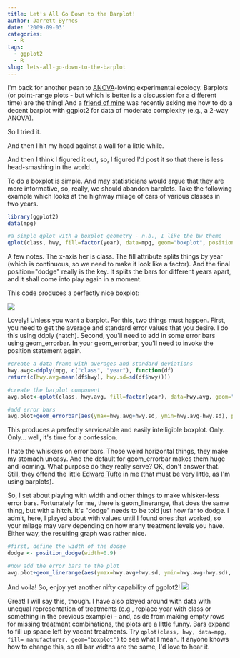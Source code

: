 ```yaml
---
title: Let's All Go Down to the Barplot!
author: Jarrett Byrnes
date: '2009-09-03'
categories:
  - R
tags:
  - ggplot2
  - R
slug: lets-all-go-down-to-the-barplot
---
```


I'm back for another pean to [ANOVA](http://en.wikipedia.org/wiki/Analysis_of_variance)-loving experimental ecology.  Barplots (or point-range plots - but which is better is a discussion for a different time) are the thing!  And a [friend of mine](http://www.marecol.gu.se/Hemsidor/Lars_Gamfeldt/) was recently asking me how to do a decent barplot with ggplot2 for data of moderate complexity (e.g., a 2-way ANOVA).

So I tried it.

And then I hit my head against a wall for a little while.

And then I think I figured it out, so, I figured I'd post it so that there is less head-smashing in the world.

To do a boxplot is simple.  And may statisticians would argue that they are more informative, so, really, we should abandon barplots.  Take the following example which looks at the highway milage of cars of various classes in two years.

```r
library(ggplot2)
data(mpg)

#a simple qplot with a boxplot geometry - n.b., I like the bw theme
qplot(class, hwy, fill=factor(year), data=mpg, geom="boxplot", position="dodge")+theme_bw()
```

A few notes.  The x-axis her is class.  The fill attribute splits things by year (which is continuous, so we need to make it look like a factor).  And the final position="dodge" really is the key.  It splits the bars for different years apart, and it shall come into play again in a moment.

This code produces a perfectly nice boxplot:

![](http://www.imachordata.com/wp-content/uploads/2009/09/boxplot.png)

Lovely!  Unless you want a barplot.  For this, two things must happen.  First, you need to get the average and standard error values that you desire.  I do this using ddply (natch).  Second, you'll need to add in some error bars using geom_errorbar.  In your geom_errorbar, you'll need to invoke the position statement again.

```r
#create a data frame with averages and standard deviations
hwy.avg<-ddply(mpg, c("class", "year"), function(df)
return(c(hwy.avg=mean(df$hwy), hwy.sd=sd(df$hwy))))

#create the barplot component
avg.plot<-qplot(class, hwy.avg, fill=factor(year), data=hwy.avg, geom="bar", position="dodge")

#add error bars
avg.plot+geom_errorbar(aes(ymax=hwy.avg+hwy.sd, ymin=hwy.avg-hwy.sd), position="dodge")+theme_bw()
```

This produces a perfectly serviceable and easily intelligible boxplot.  Only.  Only...  well, it's time for a confession.

I hate the whiskers on error bars.  Those weird horizontal things, they make my stomach uneasy.  And the default for geom_errorbar makes them huge and looming.  What purpose do they really serve?  OK, don't answer that.  Still, they offend the little [Edward Tufte](http://www.edwardtufte.com/tufte/) in me (that must be very little, as I'm using barplots).

So, I set about playing with width and other things to make whisker-less error bars.  Fortunately for me, there is geom_linerange, that does the same thing, but with a hitch.  It's "dodge" needs to be told just how far to dodge.  I admit, here, I played about with values until I found ones that worked, so your milage may vary depending on how many treatment levels you have.  Either way, the resulting graph was rather nice.

```r
#first, define the width of the dodge
dodge <- position_dodge(width=0.9)

#now add the error bars to the plot
avg.plot+geom_linerange(aes(ymax=hwy.avg+hwy.sd, ymin=hwy.avg-hwy.sd), position=dodge)+theme_bw()
```

And voila!  So, enjoy yet another nifty capability of ggplot2!
![](http://www.imachordata.com/wp-content/uploads/2009/09/barplot.png)

Great!  I will say this, though.  I have also played around with data with unequal representation of treatments (e.g., replace year with class or something in the previous example) - and, aside from making empty rows for missing treatment combinations, the plots are a little funny.  Bars expand to fill up space left by vacant treatments.  Try `qplot(class, hwy, data=mpg, fill= manufacturer, geom="boxplot")` to see what I mean.  If anyone knows how to change this, so all bar widths are the same, I'd love to hear it.
